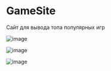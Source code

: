 # GameSite
Сайт для вывода топа популярных игр

![image](https://user-images.githubusercontent.com/87609018/171235269-bc7cf2cc-d9d2-498c-b712-56aff81d0207.png)

![image](https://user-images.githubusercontent.com/87609018/171235319-05bed4f8-bf0c-47d9-9108-e8b8d552c218.png)

![image](https://user-images.githubusercontent.com/87609018/171235872-a4f01ca6-e2b7-4740-974e-bdd6bb1cb6f1.png)
